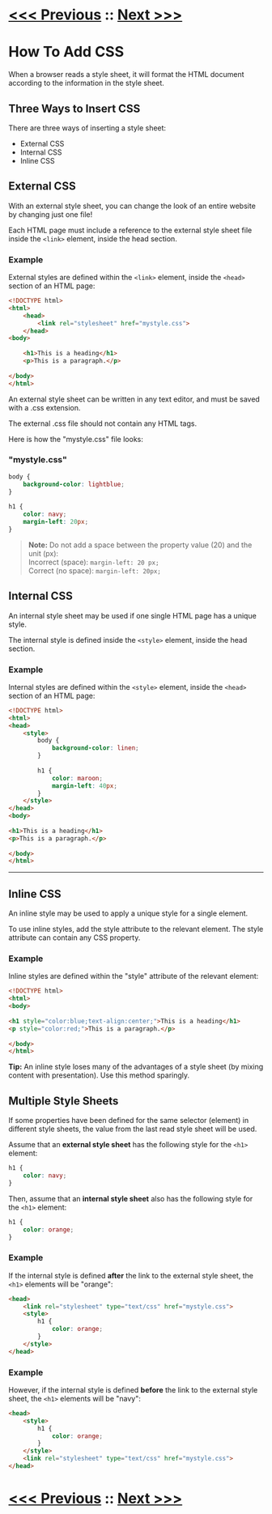 # [<<< Previous](../03_Selectors/01_Selectors.md) :: [Next >>>]()
# How To Add CSS

When a browser reads a style sheet, it will format the HTML document according to the information in the style sheet.

## Three Ways to Insert CSS

There are three ways of inserting a style sheet:

-   External CSS
-   Internal CSS
-   Inline CSS

## External CSS

With an external style sheet, you can change the look of an entire website by changing just one file!

Each HTML page must include a reference to the external style sheet file inside the `<link>` element, inside the head section.

### Example

External styles are defined within the `<link>` element, inside the `<head>` section of an HTML page:
```html
<!DOCTYPE html>  
<html>  
    <head>  
        <link rel="stylesheet" href="mystyle.css">  
    </head>  
<body>  
  
    <h1>This is a heading</h1>  
    <p>This is a paragraph.</p>  
  
</body>
</html>
```

An external style sheet can be written in any text editor, and must be saved with a .css extension.

The external .css file should not contain any HTML tags.

Here is how the "mystyle.css" file looks:

### "mystyle.css"
```css
body {
    background-color: lightblue;
}  
  
h1 {
    color: navy;  
    margin-left: 20px;
}
```
>**Note:** Do not add a space between the property value (20) and the unit (px):  
Incorrect (space): `margin-left: 20 px;`  
Correct (no space): `margin-left: 20px;`

## Internal CSS

An internal style sheet may be used if one single HTML page has a unique style.

The internal style is defined inside the `<style>` element, inside the head section.

### Example

Internal styles are defined within the `<style>` element, inside the `<head>` section of an HTML page:
```html
<!DOCTYPE html>  
<html>  
<head>  
    <style>  
        body {
            background-color: linen;
        }  
        
        h1 {
            color: maroon;  
            margin-left: 40px;
        }  
    </style>  
</head>  
<body>  
  
<h1>This is a heading</h1>  
<p>This is a paragraph.</p>  
  
</body>  
</html>
```
___

## Inline CSS

An inline style may be used to apply a unique style for a single element.

To use inline styles, add the style attribute to the relevant element. The style attribute can contain any CSS property.

### Example

Inline styles are defined within the "style" attribute of the relevant element:
```HTML
<!DOCTYPE html>  
<html>  
<body>  
  
<h1 style="color:blue;text-align:center;">This is a heading</h1>  
<p style="color:red;">This is a paragraph.</p>  
  
</body>  
</html>
```

**Tip:** An inline style loses many of the advantages of a style sheet (by mixing content with presentation). Use this method sparingly.

## Multiple Style Sheets

If some properties have been defined for the same selector (element) in different style sheets, the value from the last read style sheet will be used. 

Assume that an **external style sheet** has the following style for the `<h1>` element:
```CSS
h1 {
    color: navy;
}
```
Then, assume that an **internal style sheet** also has the following style for the `<h1>` element:
```CSS
h1 {
    color: orange;   
}
```
### Example

If the internal style is defined **after** the link to the external style sheet, the `<h1>` elements will be "orange":

```HTML
<head>  
    <link rel="stylesheet" type="text/css" href="mystyle.css">  
    <style>  
        h1 {
            color: orange;
        }  
    </style>  
</head>
```


### Example

However, if the internal style is defined **before** the link to the external style sheet, the `<h1>` elements will be "navy": 
```HTML
<head>  
    <style>  
        h1 {
            color: orange;
        }  
    </style>  
    <link rel="stylesheet" type="text/css" href="mystyle.css">  
</head>
```
# [<<< Previous](../03_Selectors/01_Selectors.md) :: [Next >>>]()